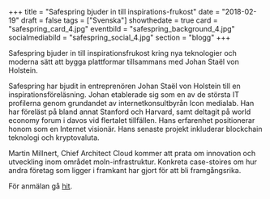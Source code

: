 +++
title = "Safespring bjuder in till inspirations-frukost"
date = "2018-02-19"
draft = false
tags = ["Svenska"]
showthedate = true
card = "safespring_card_4.jpg"
eventbild = "safespring_background_4.jpg"
socialmediabild = "safespring_social_4.jpg"
section = "blogg"
+++

Safespring bjuder in till inspirationsfrukost kring nya teknologier och moderna sätt att bygga plattformar tillsammans med Johan Staël von Holstein.

Safespring har bjudit in entreprenören Johan Staël von Holstein till en inspirationsföreläsning. Johan etablerade sig som en av de största IT profilerna genom  grundandet av internetkonsultbyrån Icon medialab. Han har föreläst på bland annat Stanford och Harvard, samt deltagit på world economy forum i davos vid flertalet tillfällen. Hans erfarenhet positionerar honom som en Internet visionär. Hans senaste projekt inkluderar blockchain teknologi och kryptovaluta.

Martin Millnert, Chief Architect Cloud kommer att prata om innovation och utveckling inom området moln-infrastruktur. Konkreta case-stoires om hur andra företag som ligger i framkant har gjort för att bli framgångsrika.

För anmälan gå [hit][insp].

[insp]: ../../marketing/safespring-inspirationsfrukost.html
